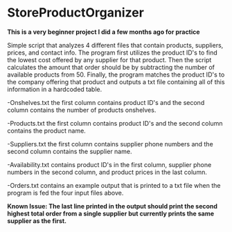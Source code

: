 # StoreProductOrganizer #

**This is a very beginner project I did a few months ago for practice**

Simple script that analyzes 4 different files that contain products, suppliers, prices, and contact info. The program first utilizes the product ID's to find the lowest cost offered by any supplier for that product. Then the script calculates the amount that order should be by subtracting the number of available products from 50. Finally, the program matches the product ID's to the company offering that product and outputs a txt file containing all of this information in a hardcoded table.

-Onshelves.txt the first column contains product ID's and the second column contains the number of products onshelves.

-Products.txt the first column contains product ID's and the second column contains the product name.

-Suppliers.txt the first column contains supplier phone numbers and the second column contains the supplier name.

-Availability.txt contains product ID's in the first column, supplier phone numbers in the second column, and product prices in the last column.

-Orders.txt contains an example output that is printed to a txt file when the program is fed the four input files above.


**Known Issue: The last line printed in the output should print the second highest total order from a single supplier but currently prints the same supplier as the first.**
